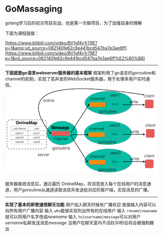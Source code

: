 # GoMassaging

golang学习后的初次项目实战，也是第一次做项目，为了加强自身的理解

下面为课程链接：

[https://www.bilibili.com/video/BV1gf4y1r79E?p=1&amp;vd_source=082140fe62c9e441bcd547ba7e3ae6ff](https://www.bilibili.com/video/BV1gf4y1r79E?p=1&vd_source=082140fe62c9e441bcd547ba7e3ae6ff%E2%80%B8)

---

**下面就是go语言webserver服务器的基本框架**
框架利用了go语言的goroutine和channel的机制，实现了高并发的WebSocket服务器，用于处理多用户实时通信。
![image](https://github.com/Cliford-Sun/GoMassaging/blob/main/WebServer.png)

服务器接收消息后，通过遍历 OnlineMap，将消息放入每个在线用户的消息通道，用户goroutine从通道读取消息并发送给对应的客户端，实现消息的广播。

---

**实现了基本的即使通信聊天功能**
用户加入聊天时候有广播欢迎
直接输入内容可以向所有用户广播内容
输入 `who`能够实现列出所有的在线用户
输入 `rename|newname`就可以将用户名字改成*newname*
输入 `to|username|message`可以对用户*uername*私聊发送消息*message*
当用户在聊天室内不活跃30秒后将会被强制踢出
